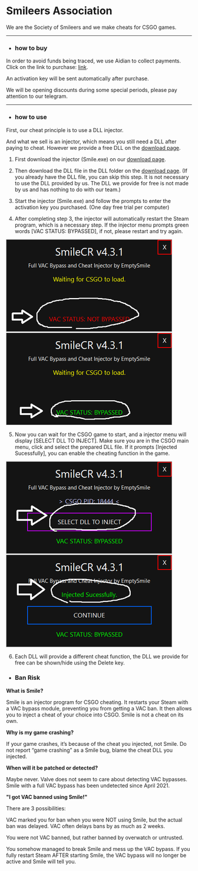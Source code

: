 # Smileers Association

We are the Society of Smileers and we make cheats for CSGO games.

***

- ### how to buy

In order to avoid funds being traced, we use Aidian to collect payments. Click on the link to purchase: [link](https://afdian.net/@eptsmile/plan).

An activation key will be sent automatically after purchase.

We will be opening discounts during some special periods, please pay attention to our telegram.

***

- ### how to use

First, our cheat principle is to use a DLL injector.

And what we sell is an injector, which means you still need a DLL after paying to cheat. However we provide a free DLL on the [download page](https://lanzouy.com/b00pffk3e).

1. First download the injector (Smile.exe) on our [download page](https://lanzouy.com/b00pffk3e).

2. Then download the DLL file in the DLL folder on the [download page](https://lanzouy.com/b00pffk3e). (If you already have the DLL file, you can skip this step. It is not necessary to use the DLL provided by us. The DLL we provide for free is not made by us and has nothing to do with our team.)

3. Start the injector (Smile.exe) and follow the prompts to enter the activation key you purchased. (One day free trial per computer)

4. After completing step 3, the injector will automatically restart the Steam program, which is a necessary step. If the injector menu prompts green words [VAC STATUS: BYPASSED], if not, please restart and try again.

![avatar](/img/1.png) ![avatar](/img/2.png)

5. Now you can wait for the CSGO game to start, and a injector menu will display [SELECT DLL TO INJECT]. Make sure you are in the CSGO main menu, click and select the prepared DLL file. If it prompts [Injected Sucessfully], you can enable the cheating function in the game.

![avatar](/img/3.png) ![avatar](/img/4.png)

6. Each DLL will provide a different cheat function, the DLL we provide for free can be shown/hide using the Delete key.

- ### Ban Risk

**What is Smile?**

Smile is an injector program for CSGO cheating. It restarts your Steam with a VAC bypass module, preventing you from getting a VAC ban. It then allows you to inject a cheat of your choice into CSGO. Smile is not a cheat on its own.

**Why is my game crashing?**

If your game crashes, it’s because of the cheat you injected, not Smile. Do not report “game crashing” as a Smile bug, blame the cheat DLL you injected.

**When will it be patched or detected?**

Maybe never. Valve does not seem to care about detecting VAC bypasses. Smile with a full VAC bypass has been undetected since April 2021.

**"I got VAC banned using Smile!"**

There are 3 possibilities:

VAC marked you for ban when you were NOT using Smile, but the actual ban was delayed. VAC often delays bans by as much as 2 weeks.

You were not VAC banned, but rather banned by overwatch or untrusted.

You somehow managed to break Smile and mess up the VAC bypass. If you fully restart Steam AFTER starting Smile, the VAC bypass will no longer be active and Smile will tell you.
